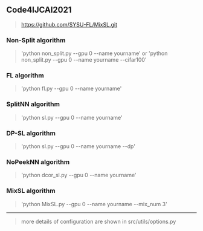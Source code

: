 

## Code4IJCAI2021 
> https://github.com/SYSU-FL/MixSL.git
### Non-Split algorithm
> 'python non_split.py --gpu 0 --name yourname' or 'python non_split.py --gpu 0 --name yourname --cifar100'
### FL algorithm
> 'python fl.py --gpu 0 --name yourname'
### SplitNN algorithm
> 'python sl.py --gpu 0 --name yourname'
### DP-SL algorithm
> 'python sl.py --gpu 0 --name yourname --dp'
### NoPeekNN algorithm
> 'python dcor_sl.py --gpu 0 --name yourname'
### MixSL algorithm
> 'python MixSL.py --gpu 0 --name yourname --mix_num 3' 
---
> more details of  configuration are shown in src/utils/options.py 
